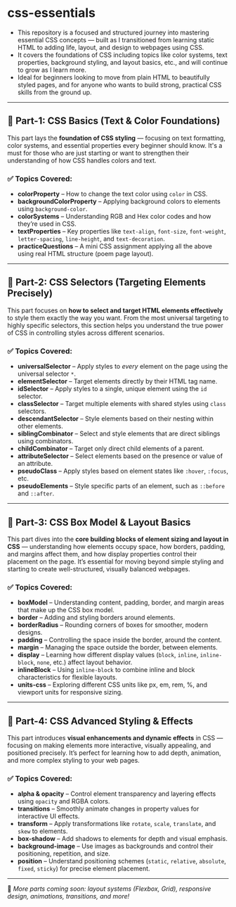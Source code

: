 # css-essentials

- This repository is a focused and structured journey into mastering essential CSS concepts — built as I transitioned from learning static HTML to adding life, layout, and design to webpages using CSS.
- It covers the foundations of CSS including topics like color systems, text properties, background styling, and layout basics, etc., and will continue to grow as I learn more.
- Ideal for beginners looking to move from plain HTML to beautifully styled pages, and for anyone who wants to build strong, practical CSS skills from the ground up.

---

## 📘 Part-1: CSS Basics (Text & Color Foundations)

This part lays the **foundation of CSS styling** — focusing on text formatting, color systems, and essential properties every beginner should know.
It's a must for those who are just starting or want to strengthen their understanding of how CSS handles colors and text.

### ✅ Topics Covered:
- **colorProperty** – How to change the text color using `color` in CSS.
- **backgroundColorProperty** – Applying background colors to elements using `background-color`.
- **colorSystems** – Understanding RGB and Hex color codes and how they’re used in CSS.
- **textProperties** – Key properties like `text-align`, `font-size`, `font-weight`, `letter-spacing`, `line-height`, and `text-decoration`.
- **practiceQuestions** – A mini CSS assignment applying all the above using real HTML structure (poem page layout).

---

## 📘 Part-2: CSS Selectors (Targeting Elements Precisely)

This part focuses on **how to select and target HTML elements effectively** to style them exactly the way you want.
From the most universal targeting to highly specific selectors, this section helps you understand the true power of CSS in controlling styles across different scenarios.

### ✅ Topics Covered:
- **universalSelector** – Apply styles to *every* element on the page using the universal selector `*`.
- **elementSelector** – Target elements directly by their HTML tag name.
- **idSelector** – Apply styles to a single, unique element using the `id` selector.
- **classSelector** – Target multiple elements with shared styles using `class` selectors.
- **descendantSelector** – Style elements based on their nesting within other elements.
- **siblingCombinator** – Select and style elements that are direct siblings using combinators.
- **childCombinator** – Target only direct child elements of a parent.
- **attributeSelector** – Select elements based on the presence or value of an attribute.
- **pseudoClass** – Apply styles based on element states like `:hover`, `:focus`, etc.
- **pseudoElements** – Style specific parts of an element, such as `::before` and `::after`.

---

## 📘 Part-3: CSS Box Model & Layout Basics

This part dives into the **core building blocks of element sizing and layout in CSS** — understanding how elements occupy space, how borders, padding, and margins affect them, and how display properties control their placement on the page.
It’s essential for moving beyond simple styling and starting to create well-structured, visually balanced webpages.

### ✅ Topics Covered:
- **boxModel** – Understanding content, padding, border, and margin areas that make up the CSS box model.
- **border** – Adding and styling borders around elements.
- **borderRadius** – Rounding corners of boxes for smoother, modern designs.
- **padding** – Controlling the space inside the border, around the content.
- **margin** – Managing the space outside the border, between elements.
- **display** – Learning how different display values (`block`, `inline`, `inline-block`, `none`, etc.) affect layout behavior.
- **inlineBlock** – Using `inline-block` to combine inline and block characteristics for flexible layouts.
- **units-css** – Exploring different CSS units like px, em, rem, %, and viewport units for responsive sizing.

---

## 📘 Part-4: CSS Advanced Styling & Effects

This part introduces **visual enhancements and dynamic effects** in CSS — focusing on making elements more interactive, visually appealing, and positioned precisely.
It’s perfect for learning how to add depth, animation, and more complex styling to your web pages.

### ✅ Topics Covered:
- **alpha & opacity** – Control element transparency and layering effects using `opacity` and RGBA colors.
- **transitions** – Smoothly animate changes in property values for interactive UI effects.
- **transform** – Apply transformations like `rotate`, `scale`, `translate`, and `skew` to elements.
- **box-shadow** – Add shadows to elements for depth and visual emphasis.
- **background-image** – Use images as backgrounds and control their positioning, repetition, and size.
- **position** – Understand positioning schemes (`static`, `relative`, `absolute`, `fixed`, `sticky`) for precise element placement.

---

📌 *More parts coming soon: layout systems (Flexbox, Grid), responsive design, animations, transitions, and more!*